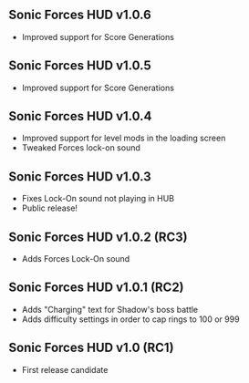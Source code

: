 ## Sonic Forces HUD v1.0.6
- Improved support for Score Generations

## Sonic Forces HUD v1.0.5
- Improved support for Score Generations

## Sonic Forces HUD v1.0.4
- Improved support for level mods in the loading screen
- Tweaked Forces lock-on sound

## Sonic Forces HUD v1.0.3
- Fixes Lock-On sound not playing in HUB
- Public release!

## Sonic Forces HUD v1.0.2 (RC3)
- Adds Forces Lock-On sound

## Sonic Forces HUD v1.0.1 (RC2)
- Adds "Charging" text for Shadow's boss battle
- Adds difficulty settings in order to cap rings to 100 or 999

## Sonic Forces HUD v1.0 (RC1)
- First release candidate
